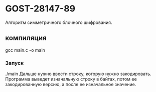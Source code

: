 # GOST-28147-89
Алгоритм симметричного блочного шифрования. 

## компиляция
gcc main.c -o main

### Запуск
./main
Дальше нужно ввести строку, которую нужно закодировать.
Программа выведет изначальную строку в байтах, потом ее закодированную версию, а после ее изначальное значение.
